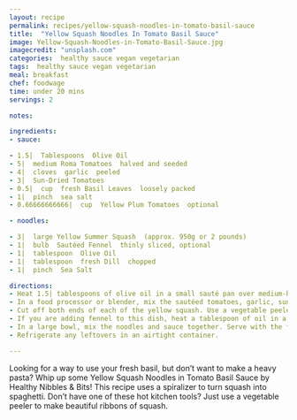 ```yaml
---
layout: recipe
permalink: recipes/yellow-squash-noodles-in-tomato-basil-sauce
title:  "Yellow Squash Noodles In Tomato Basil Sauce"
image: Yellow-Squash-Noodles-in-Tomato-Basil-Sauce.jpg
imagecredit: "unsplash.com"
categories:  healthy sauce vegan vegetarian
tags:  healthy sauce vegan vegetarian
meal: breakfast
chef: foodwage
time: under 20 mins
servings: 2

notes:

ingredients:
- sauce:

- 1.5|  Tablespoons  Olive Oil
- 5|  medium Roma Tomatoes  halved and seeded
- 4|  cloves  garlic  peeled
- 3|  Sun-Dried Tomatoes
- 0.5|  cup  fresh Basil Leaves  loosely packed
- 1|  pinch  sea salt
- 0.66666666666|  cup  Yellow Plum Tomatoes  optional

- noodles:

- 3|  large Yellow Summer Squash  (approx. 950g or 2 pounds)
- 1|  bulb  Sautéed Fennel  thinly sliced, optional
- 1|  tablespoon  Olive Oil
- 1|  tablespoon  fresh Dill  chopped
- 1|  pinch  Sea Salt

directions:
- Heat 1.5| tablespoons of olive oil in a small sauté pan over medium-high heat. When the pan is hot, add the garlic and tomatoes cut side down. Let the tomatoes cook for 3 minutes before turning them over. Cook for another 2-3 minutes and then turn off the heat.
- In a food processor or blender, mix the sautéed tomatoes, garlic, sun-dried tomatoes, basil, and salt until smooth.
- Cut off both ends of each of the yellow squash. Use a vegetable peeler to make ribbons of squash, or spiralize with Blade B to create squash noodles. Chop the noodles several times so that they are easier to eat and slice the part of the squash that is not spiralized and mix in with the squash noodles.
- If you are adding fennel to this dish, heat a tablespoon of oil in a small sauté pan over medium-high heat. When the pan is hot, add the fennel and sauté them for about 4-5 minutes or until they turn translucent. Season with some fresh dill and salt.
- In a large bowl, mix the noodles and sauce together. Serve with the fennel and plum tomatoes.
- Refrigerate any leftovers in an airtight container.

---
```


Looking for a way to use your fresh basil, but don’t want to make a heavy pasta? Whip up some Yellow Squash Noodles in Tomato Basil Sauce by Healthy Nibbles & Bits! This recipe uses a spiralizer to turn squash into spaghetti. Don’t have one of these hot kitchen tools? Just use a vegetable peeler to make beautiful ribbons of squash.